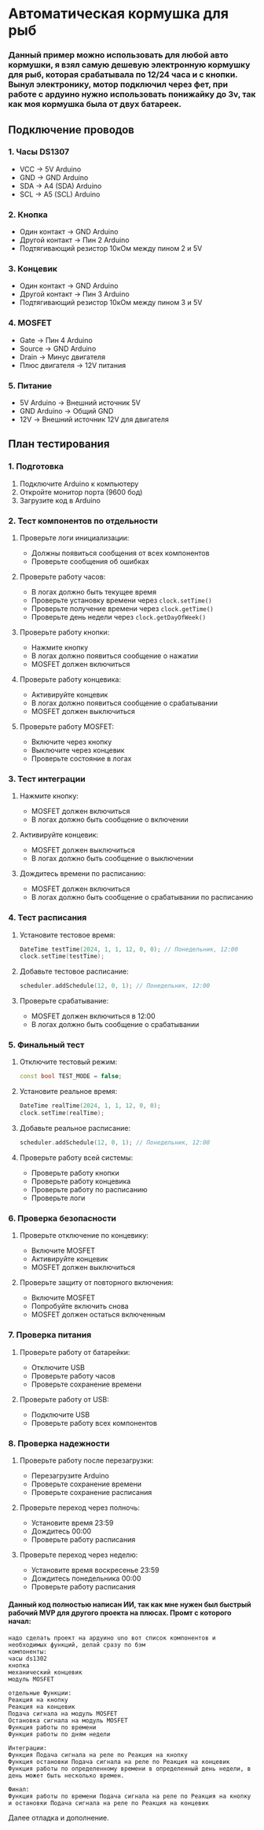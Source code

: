 # Автоматическая кормушка для рыб 
### Данный пример можно использовать для любой авто кормушки, я взял самую дешевую электронную кормушку для рыб, которая срабатывала по 12/24 часа и с кнопки. Вынул электронику, мотор подключил через фет, при работе с ардуино нужно использовать понижайку до 3v, так как моя кормушка была от двух батареек.


## Подключение проводов

### 1. Часы DS1307
- VCC -> 5V Arduino
- GND -> GND Arduino
- SDA -> A4 (SDA) Arduino
- SCL -> A5 (SCL) Arduino

### 2. Кнопка
- Один контакт -> GND Arduino
- Другой контакт -> Пин 2 Arduino
- Подтягивающий резистор 10кОм между пином 2 и 5V

### 3. Концевик
- Один контакт -> GND Arduino
- Другой контакт -> Пин 3 Arduino
- Подтягивающий резистор 10кОм между пином 3 и 5V

### 4. MOSFET
- Gate -> Пин 4 Arduino
- Source -> GND Arduino
- Drain -> Минус двигателя
- Плюс двигателя -> 12V питания

### 5. Питание
- 5V Arduino -> Внешний источник 5V
- GND Arduino -> Общий GND
- 12V -> Внешний источник 12V для двигателя

## План тестирования

### 1. Подготовка
1. Подключите Arduino к компьютеру
2. Откройте монитор порта (9600 бод)
3. Загрузите код в Arduino

### 2. Тест компонентов по отдельности
1. Проверьте логи инициализации:
   - Должны появиться сообщения от всех компонентов
   - Проверьте сообщения об ошибках

2. Проверьте работу часов:
   - В логах должно быть текущее время
   - Проверьте установку времени через `clock.setTime()`
   - Проверьте получение времени через `clock.getTime()`
   - Проверьте день недели через `clock.getDayOfWeek()`

3. Проверьте работу кнопки:
   - Нажмите кнопку
   - В логах должно появиться сообщение о нажатии
   - MOSFET должен включиться

4. Проверьте работу концевика:
   - Активируйте концевик
   - В логах должно появиться сообщение о срабатывании
   - MOSFET должен выключиться

5. Проверьте работу MOSFET:
   - Включите через кнопку
   - Выключите через концевик
   - Проверьте состояние в логах

### 3. Тест интеграции
1. Нажмите кнопку:
   - MOSFET должен включиться
   - В логах должно быть сообщение о включении

2. Активируйте концевик:
   - MOSFET должен выключиться
   - В логах должно быть сообщение о выключении

3. Дождитесь времени по расписанию:
   - MOSFET должен включиться
   - В логах должно быть сообщение о срабатывании по расписанию

### 4. Тест расписания
1. Установите тестовое время:
   ```cpp
   DateTime testTime(2024, 1, 1, 12, 0, 0); // Понедельник, 12:00
   clock.setTime(testTime);
   ```

2. Добавьте тестовое расписание:
   ```cpp
   scheduler.addSchedule(12, 0, 1); // Понедельник, 12:00
   ```

3. Проверьте срабатывание:
   - MOSFET должен включиться в 12:00
   - В логах должно быть сообщение о срабатывании

### 5. Финальный тест
1. Отключите тестовый режим:
   ```cpp
   const bool TEST_MODE = false;
   ```

2. Установите реальное время:
   ```cpp
   DateTime realTime(2024, 1, 1, 12, 0, 0);
   clock.setTime(realTime);
   ```

3. Добавьте реальное расписание:
   ```cpp
   scheduler.addSchedule(12, 0, 1); // Понедельник, 12:00
   ```

4. Проверьте работу всей системы:
   - Проверьте работу кнопки
   - Проверьте работу концевика
   - Проверьте работу по расписанию
   - Проверьте логи

### 6. Проверка безопасности
1. Проверьте отключение по концевику:
   - Включите MOSFET
   - Активируйте концевик
   - MOSFET должен выключиться

2. Проверьте защиту от повторного включения:
   - Включите MOSFET
   - Попробуйте включить снова
   - MOSFET должен остаться включенным

### 7. Проверка питания
1. Проверьте работу от батарейки:
   - Отключите USB
   - Проверьте работу часов
   - Проверьте сохранение времени

2. Проверьте работу от USB:
   - Подключите USB
   - Проверьте работу всех компонентов

### 8. Проверка надежности
1. Проверьте работу после перезагрузки:
   - Перезагрузите Arduino
   - Проверьте сохранение времени
   - Проверьте сохранение расписания

2. Проверьте переход через полночь:
   - Установите время 23:59
   - Дождитесь 00:00
   - Проверьте работу расписания

3. Проверьте переход через неделю:
   - Установите время воскресенье 23:59
   - Дождитесь понедельника 00:00
   - Проверьте работу расписания 



#### Данный код полностью написан ИИ, так как мне нужен был быстрый рабочий MVP для другого проекта на плюсах. Промт с которого начал:
```
надо сделать проект на ардуино uno вот список компонентов и необходимых функций, делай сразу по бэм
компоненты:
часы ds1302
кнопка
механический концевик
модуль MOSFET 

отдельные Функции:
Реакция на кнопку
Реакция на концевик
Подача сигнала на модуль MOSFET 
Остановка сигнала на модуль MOSFET 
Функция работы по времени
Функция работы по дням недели

Интеграции:
Функция Подача сигнала на реле по Реакция на кнопку
Функция остановки Подача сигнала на реле по Реакция на концевик
Функция работы по определенному времени в определенный день недели, в день может быть несколько времен.

Финал:
Функция работы по времени Подача сигнала на реле по Реакция на кнопку и остановки Подача сигнала на реле по Реакция на концевик
```
Далее отладка и дополнение.